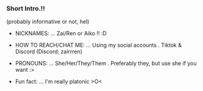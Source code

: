 ### Short Intro.!!
(probably informative or not, hel)

-  NICKNAMES: ... Zai/Ren or Aiko !! :D
-  HOW TO REACH/CHAT ME: ... Using my social accounts . Tiktok & Discord (Discord: zairrren)
-  PRONOUNS: ... She/Her/They/Them . Preferably they, but use she if you want :>

-  Fun fact: ... I'm really platonic >O<


<!--
**go1qjo/go1qjo** is a ✨ _special_ ✨ repository because its `README.md` (this file) appears on your GitHub profile.

Here are some ideas to get you started:

- 🔭 I’m currently working on ...
- 🌱 I’m currently learning ...
- 👯 I’m looking to collaborate on ...
- 🤔 I’m looking for help with ...
- 💬 Ask me about ...
- 📫 How to reach me: ...
- 😄 Pronouns: ...
- ⚡ Fun fact: ...
-->
